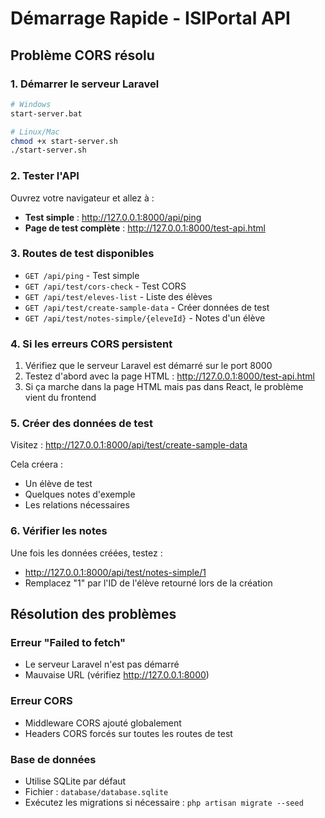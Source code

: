 # Démarrage Rapide - ISIPortal API

## Problème CORS résolu

### 1. Démarrer le serveur Laravel

```bash
# Windows
start-server.bat

# Linux/Mac
chmod +x start-server.sh
./start-server.sh
```

### 2. Tester l'API

Ouvrez votre navigateur et allez à :
- **Test simple** : http://127.0.0.1:8000/api/ping
- **Page de test complète** : http://127.0.0.1:8000/test-api.html

### 3. Routes de test disponibles

- `GET /api/ping` - Test simple
- `GET /api/test/cors-check` - Test CORS
- `GET /api/test/eleves-list` - Liste des élèves
- `GET /api/test/create-sample-data` - Créer données de test
- `GET /api/test/notes-simple/{eleveId}` - Notes d'un élève

### 4. Si les erreurs CORS persistent

1. Vérifiez que le serveur Laravel est démarré sur le port 8000
2. Testez d'abord avec la page HTML : http://127.0.0.1:8000/test-api.html
3. Si ça marche dans la page HTML mais pas dans React, le problème vient du frontend

### 5. Créer des données de test

Visitez : http://127.0.0.1:8000/api/test/create-sample-data

Cela créera :
- Un élève de test
- Quelques notes d'exemple
- Les relations nécessaires

### 6. Vérifier les notes

Une fois les données créées, testez :
- http://127.0.0.1:8000/api/test/notes-simple/1
- Remplacez "1" par l'ID de l'élève retourné lors de la création

## Résolution des problèmes

### Erreur "Failed to fetch"
- Le serveur Laravel n'est pas démarré
- Mauvaise URL (vérifiez http://127.0.0.1:8000)

### Erreur CORS
- Middleware CORS ajouté globalement
- Headers CORS forcés sur toutes les routes de test

### Base de données
- Utilise SQLite par défaut
- Fichier : `database/database.sqlite`
- Exécutez les migrations si nécessaire : `php artisan migrate --seed`